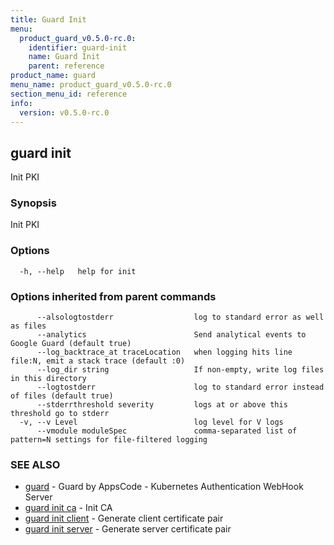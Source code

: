 ```yaml
---
title: Guard Init
menu:
  product_guard_v0.5.0-rc.0:
    identifier: guard-init
    name: Guard Init
    parent: reference
product_name: guard
menu_name: product_guard_v0.5.0-rc.0
section_menu_id: reference
info:
  version: v0.5.0-rc.0
---
```


## guard init

Init PKI

### Synopsis

Init PKI

### Options

```
  -h, --help   help for init
```

### Options inherited from parent commands

```
      --alsologtostderr                  log to standard error as well as files
      --analytics                        Send analytical events to Google Guard (default true)
      --log_backtrace_at traceLocation   when logging hits line file:N, emit a stack trace (default :0)
      --log_dir string                   If non-empty, write log files in this directory
      --logtostderr                      log to standard error instead of files (default true)
      --stderrthreshold severity         logs at or above this threshold go to stderr
  -v, --v Level                          log level for V logs
      --vmodule moduleSpec               comma-separated list of pattern=N settings for file-filtered logging
```

### SEE ALSO

* [guard](/products/guard/v0.5.0-rc.0/reference/guard)	 - Guard by AppsCode - Kubernetes Authentication WebHook Server
* [guard init ca](/products/guard/v0.5.0-rc.0/reference/guard_init_ca)	 - Init CA
* [guard init client](/products/guard/v0.5.0-rc.0/reference/guard_init_client)	 - Generate client certificate pair
* [guard init server](/products/guard/v0.5.0-rc.0/reference/guard_init_server)	 - Generate server certificate pair

